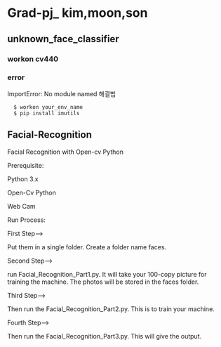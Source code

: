 # Grad-pj_ kim,moon,son
## unknown_face_classifier
### workon cv440

### error
ImportError: No module named  해결법
```
  $ workon your_env_name
  $ pip install imutils
```

## Facial-Recognition

Facial Recognition with Open-cv Python

Prerequisite:

Python 3.x

Open-Cv Python

Web Cam

Run Process:

First Step-->

Put them in a single folder. Create a folder name faces.

Second Step-->

run Facial_Recognition_Part1.py. It will take your 100-copy picture for training the machine. The photos will be stored in the faces folder.

Third Step-->

Then run the Facial_Recognition_Part2.py. This is to train your machine.

Fourth Step-->

Then run the Facial_Recognition_Part3.py. This will give the output.

